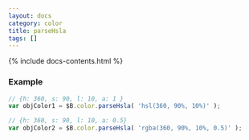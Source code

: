 ```yaml
---
layout: docs
category: color
title: parseHsla
tags: []
---
```


{% include docs-contents.html %}

### Example
```js
// {h: 360, s: 90, l: 10, a: 1 }
var objColor1 = $B.color.parseHsla( 'hsl(360, 90%, 10%)' ); 

// {h: 360, s: 90, l: 10, a: 0.5}
var objColor2 = $B.color.parseHsla( 'rgba(360, 90%, 10%, 0.5)' );
```